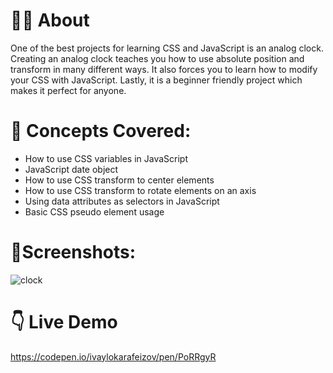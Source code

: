 # 🕵️‍♂️ About

One of the best projects for learning CSS and JavaScript is an analog clock. Creating an analog clock teaches you how to use absolute position and transform in many different ways. It also forces you to learn how to modify your CSS with JavaScript. Lastly, it is a beginner friendly project which makes it perfect for anyone.

# 🧠 Concepts Covered:

- How to use CSS variables in JavaScript
- JavaScript date object
- How to use CSS transform to center elements
- How to use CSS transform to rotate elements on an axis
- Using data attributes as selectors in JavaScript
- Basic CSS pseudo element usage

# 🌆Screenshots:  

![clock](https://user-images.githubusercontent.com/106147027/182946481-45a96299-85b8-49b2-b2b2-928898fa51d2.png)

# 👇 Live Demo

https://codepen.io/ivaylokarafeizov/pen/PoRRgyR
